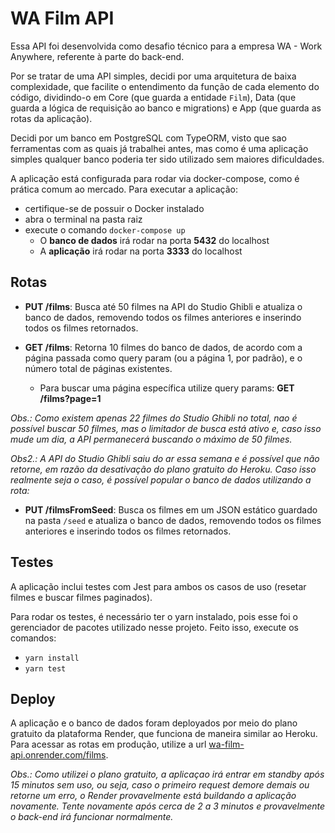 # WA Film API

Essa API foi desenvolvida como desafio técnico para a empresa WA - Work Anywhere, referente à parte do back-end.

Por se tratar de uma API simples, decidi por uma arquitetura de baixa complexidade, que facilite o entendimento da função de cada elemento do código, dividindo-o em Core (que guarda a entidade `Film`), Data (que guarda a lógica de requisição ao banco e migrations) e App (que guarda as rotas da aplicação).

Decidi por um banco em PostgreSQL com TypeORM, visto que sao ferramentas com as quais já trabalhei antes, mas como é uma aplicação simples qualquer banco poderia ter sido utilizado sem maiores dificuldades.

A aplicação está configurada para rodar via docker-compose, como é prática comum ao mercado. Para executar a aplicação:
- certifique-se de possuir o Docker instalado
- abra o terminal na pasta raiz
- execute o comando `docker-compose up` 
  - O **banco de dados** irá rodar na porta **5432** do localhost
  - A **aplicação** irá rodar na porta **3333** do localhost
  

## Rotas
- **PUT /films**: Busca até 50 filmes na API do Studio Ghibli e atualiza o banco de dados, removendo todos os filmes anteriores e inserindo todos os filmes retornados.

- **GET /films**: Retorna 10 filmes do banco de dados, de acordo com a página passada como query param (ou a página 1, por padrão), e o número total de páginas existentes.
  - Para buscar uma página específica utilize query params: **GET /films?page=1**

*Obs.: Como existem apenas 22 filmes do Studio Ghibli no total, nao é possível buscar 50 filmes, mas o limitador de busca está ativo e, caso isso mude um dia, a API permanecerá buscando o máximo de 50 filmes.*

*Obs2.: A API do Studio Ghibli saiu do ar essa semana e é possível que não retorne, em razão da desativação do plano gratuito do Heroku. Caso isso realmente seja o caso, é possível popular o banco de dados utilizando a rota:*
- **PUT /filmsFromSeed**: Busca os filmes em um JSON estático guardado na pasta `/seed` e atualiza o banco de dados, removendo todos os filmes anteriores e inserindo todos os filmes retornados.

## Testes
A aplicação inclui testes com Jest para ambos os casos de uso (resetar filmes e buscar filmes paginados).

Para rodar os testes, é necessário ter o yarn instalado, pois esse foi o gerenciador de pacotes utilizado nesse projeto. Feito isso, execute os comandos:
  - `yarn install`
  - `yarn test`


## Deploy
A aplicação e o banco de dados foram deployados por meio do plano gratuito da plataforma Render, que funciona de maneira similar ao Heroku. Para acessar as rotas em produção, utilize a url [wa-film-api.onrender.com/films](wa-film-api.onrender.com/films).

*Obs.: Como utilizei o plano gratuito, a aplicaçao irá entrar em standby após 15 minutos sem uso, ou seja, caso o primeiro request demore demais ou retorne um erro, o Render provavelmente está buildando a aplicação novamente. Tente novamente após cerca de 2 a 3 minutos e provavelmente o back-end irá funcionar normalmente.*
